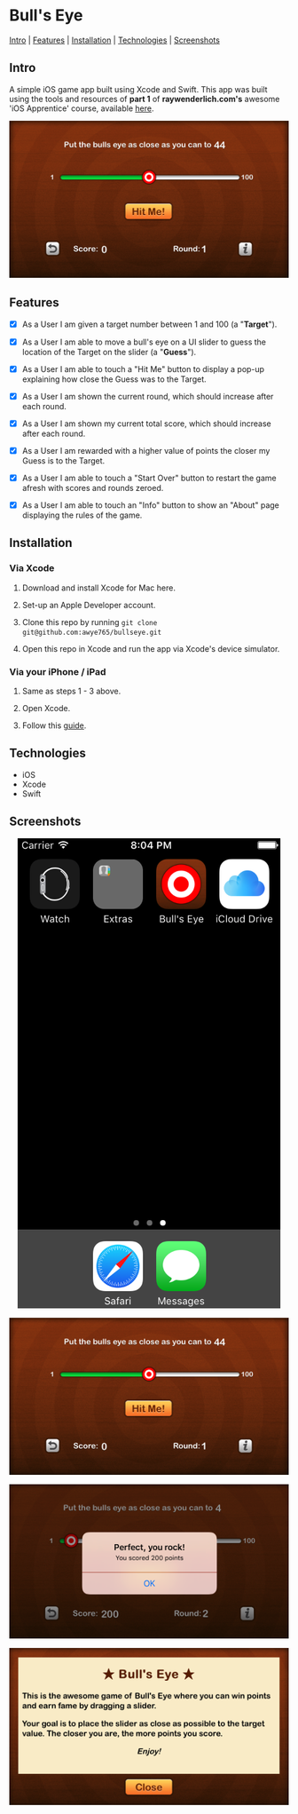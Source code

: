 # Bull's Eye

[Intro](#intro) | [Features](#features) | [Installation](#installation) | [Technologies](#technologies) | [Screenshots](#Screenshots)

## <a name="intro">Intro

A simple iOS game app built using Xcode and Swift.  This app was built using the tools and resources of **part 1** of **raywenderlich.com's** awesome 'iOS Apprentice' course, available [here](https://www.raywenderlich.com/store/ios-apprentice).

<p align="center">
  <img src="Bullseye/readmeImages/mainScreen.png">
</p>

## <a name="intro">Features

- [X] As a User I am given a target number between 1 and 100 (a "**Target**").

- [X] As a User I am able to move a bull's eye on a UI slider to guess the location of the Target on the slider (a "**Guess**").

- [X] As a User I am able to touch a "Hit Me" button to display a pop-up explaining how close the Guess was to the Target.

- [X] As a User I am shown the current round, which should increase after each round.

- [X] As a User I am shown my current total score, which should increase after each round.

- [X] As a User I am rewarded with a higher value of points the closer my Guess is to the Target.

- [X] As a User I am able to touch a "Start Over" button to restart the game afresh with scores and rounds zeroed.

- [X] As a User I am able to touch an "Info" button to show an "About" page displaying the rules of the game.

## <a name="intro">Installation

### Via Xcode

1.  Download and install Xcode for Mac here.

2.  Set-up an Apple Developer account.

3.  Clone this repo by running ``git clone git@github.com:awye765/bullseye.git``

4.  Open this repo in Xcode and run the app via Xcode's device simulator.

### Via your iPhone / iPad

1.  Same as steps 1 - 3 above.

2.  Open Xcode.

3.  Follow this [guide](https://developer.apple.com/library/content/documentation/IDEs/Conceptual/AppDistributionGuide/LaunchingYourApponDevices/LaunchingYourApponDevices.html).

## <a name="intro">Technologies

* iOS
* Xcode
* Swift

## <a name="screenshots">Screenshots

<p align="center">
  <img src="Bullseye/readmeImages/home.png">
</p>

<p align="center">
  <img src="Bullseye/readmeImages/mainScreen.png">
</p>

<p align="center">
  <img src="Bullseye/readmeImages/popUp.png">
</p>

<p align="center">
  <img src="Bullseye//readmeImages/infoPage.png">
</p>
